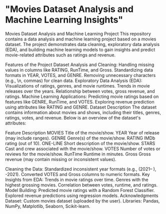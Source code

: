 # "Movies Dataset Analysis and Machine Learning Insights"
 Movies Dataset Analysis and Machine Learning Project
This repository contains a data analysis and machine learning project based on a movies dataset. The project demonstrates data cleaning, exploratory data analysis (EDA), and building machine learning models to gain insights and predict movie-related attributes such as ratings and revenue.

Features of the Project
Dataset Analysis and Cleaning:
Handling missing values in columns like RATING, RunTime, and Gross.
Standardizing data formats in YEAR, VOTES, and GENRE.
Removing unnecessary characters (e.g., \n, commas) for clean data.
Exploratory Data Analysis (EDA):
Visualizations of ratings, genres, and movie runtimes.
Trends in movie releases over the years.
Relationship between votes, gross revenue, and ratings.
Machine Learning Applications:
Predicting movie ratings based on features like GENRE, RunTime, and VOTES.
Exploring revenue prediction using attributes like RATING and GENRE.
Dataset Description
The dataset contains information about movies and shows, including their titles, genres, ratings, votes, and revenue. Below is an overview of the dataset's attributes:

Feature	Description
MOVIES	Title of the movie/show.
YEAR	Year of release (may include ranges).
GENRE	Genre(s) of the movie/show.
RATING	IMDb rating (out of 10).
ONE-LINE	Short description of the movie/show.
STARS	Cast and crew associated with the movie/show.
VOTES	Number of votes or reviews for the movie/show.
RunTime	Runtime in minutes.
Gross	Gross revenue (may contain missing or inconsistent values).


Cleaning the Data:
Standardized inconsistent year formats (e.g., (2021– ), -2021).
Converted VOTES and Gross columns to numeric formats.
Key Insights from EDA:
Trends in movie ratings over time.
Genres with the highest grossing movies.
Correlation between votes, runtime, and ratings.
Model Building:
Predicted movie ratings with a Random Forest Classifier.
Explored revenue predictions using regression models.
Acknowledgments
Dataset: Custom movies dataset (uploaded by the user).
Libraries: Pandas, NumPy, Matplotlib, Seaborn, Scikit-learn.
